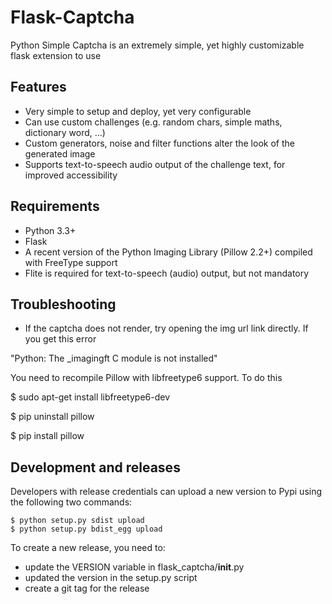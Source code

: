 # Flask-Captcha

Python Simple Captcha is an extremely simple, yet highly customizable flask extension to use

## Features

* Very simple to setup and deploy, yet very configurable
* Can use custom challenges (e.g. random chars, simple maths, dictionary word, ...)
* Custom generators, noise and filter functions alter the look of the generated image
* Supports text-to-speech audio output of the challenge text, for improved accessibility

## Requirements

* Python 3.3+
* Flask
* A recent version of the Python Imaging Library (Pillow 2.2+) compiled with FreeType support
* Flite is required for text-to-speech (audio) output, but not mandatory

## Troubleshooting

* If the captcha does not render, try opening the img url link directly. If you get this error

"Python: The _imagingft C module is not installed"

You need to recompile Pillow with libfreetype6 support. To do this

$ sudo apt-get install libfreetype6-dev

$ pip uninstall pillow

$ pip install pillow

## Development and releases

Developers with release credentials can upload a new version to Pypi using the following two commands:

    $ python setup.py sdist upload
    $ python setup.py bdist_egg upload

To create a new release, you need to:
 * update the VERSION variable in flask_captcha/__init__.py
 * updated the version in the setup.py script
 * create a git tag for the release
